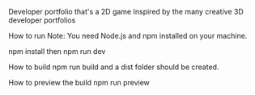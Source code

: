 Developer portfolio that's a 2D game
Inspired by the many creative 3D developer portfolios

How to run
Note: You need Node.js and npm installed on your machine.

npm install then npm run dev

How to build
npm run build and a dist folder should be created.

How to preview the build
npm run preview
